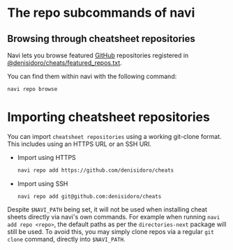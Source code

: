 # The repo subcommands of navi

## Browsing through cheatsheet repositories

Navi lets you browse featured [GitHub](https://github.com) repositories registered in [@denisidoro/cheats/featured_repos.txt](https://github.com/denisidoro/cheats/blob/master/featured_repos.txt).

You can find them within navi with the following command:

```sh
navi repo browse
```

# Importing cheatsheet repositories

You can import `cheatsheet repositories` using a working git-clone format.\
This includes using an HTTPS URL or an SSH URI.

- Import using HTTPS

    ```sh
    navi repo add https://github.com/denisidoro/cheats
    ```

- Import using SSH

    ```shell
    navi repo add git@github.com:denisidoro/cheats
    ```

Despite `$NAVI_PATH` being set, it will not be used when installing cheat sheets directly via navi's own commands.  For example when running `navi add repo <repo>`, the default paths as per the `directories-next` package will still be used. To avoid this, you may simply clone repos via a regular `git clone` command, directly into `$NAVI_PATH`.